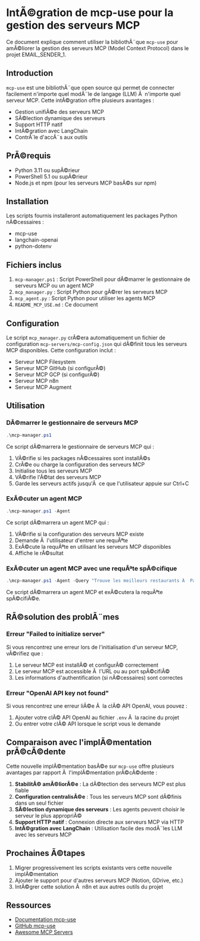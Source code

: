 ﻿# IntÃ©gration de mcp-use pour la gestion des serveurs MCP

Ce document explique comment utiliser la bibliothÃ¨que `mcp-use` pour amÃ©liorer la gestion des serveurs MCP (Model Context Protocol) dans le projet EMAIL_SENDER_1.

## Introduction

`mcp-use` est une bibliothÃ¨que open source qui permet de connecter facilement n'importe quel modÃ¨le de langage (LLM) Ã  n'importe quel serveur MCP. Cette intÃ©gration offre plusieurs avantages :

- Gestion unifiÃ©e des serveurs MCP
- SÃ©lection dynamique des serveurs
- Support HTTP natif
- IntÃ©gration avec LangChain
- ContrÃ´le d'accÃ¨s aux outils

## PrÃ©requis

- Python 3.11 ou supÃ©rieur
- PowerShell 5.1 ou supÃ©rieur
- Node.js et npm (pour les serveurs MCP basÃ©s sur npm)

## Installation

Les scripts fournis installeront automatiquement les packages Python nÃ©cessaires :
- mcp-use
- langchain-openai
- python-dotenv

## Fichiers inclus

1. `mcp-manager.ps1` : Script PowerShell pour dÃ©marrer le gestionnaire de serveurs MCP ou un agent MCP
2. `mcp_manager.py` : Script Python pour gÃ©rer les serveurs MCP
3. `mcp_agent.py` : Script Python pour utiliser les agents MCP
4. `README_MCP_USE.md` : Ce document

## Configuration

Le script `mcp_manager.py` crÃ©era automatiquement un fichier de configuration `mcp-servers/mcp-config.json` qui dÃ©finit tous les serveurs MCP disponibles. Cette configuration inclut :

- Serveur MCP Filesystem
- Serveur MCP GitHub (si configurÃ©)
- Serveur MCP GCP (si configurÃ©)
- Serveur MCP n8n
- Serveur MCP Augment

## Utilisation

### DÃ©marrer le gestionnaire de serveurs MCP

```powershell
.\mcp-manager.ps1
```

Ce script dÃ©marrera le gestionnaire de serveurs MCP qui :
1. VÃ©rifie si les packages nÃ©cessaires sont installÃ©s
2. CrÃ©e ou charge la configuration des serveurs MCP
3. Initialise tous les serveurs MCP
4. VÃ©rifie l'Ã©tat des serveurs MCP
5. Garde les serveurs actifs jusqu'Ã  ce que l'utilisateur appuie sur Ctrl+C

### ExÃ©cuter un agent MCP

```powershell
.\mcp-manager.ps1 -Agent
```

Ce script dÃ©marrera un agent MCP qui :
1. VÃ©rifie si la configuration des serveurs MCP existe
2. Demande Ã  l'utilisateur d'entrer une requÃªte
3. ExÃ©cute la requÃªte en utilisant les serveurs MCP disponibles
4. Affiche le rÃ©sultat

### ExÃ©cuter un agent MCP avec une requÃªte spÃ©cifique

```powershell
.\mcp-manager.ps1 -Agent -Query "Trouve les meilleurs restaurants Ã  Paris"
```

Ce script dÃ©marrera un agent MCP et exÃ©cutera la requÃªte spÃ©cifiÃ©e.

## RÃ©solution des problÃ¨mes

### Erreur "Failed to initialize server"

Si vous rencontrez une erreur lors de l'initialisation d'un serveur MCP, vÃ©rifiez que :
1. Le serveur MCP est installÃ© et configurÃ© correctement
2. Le serveur MCP est accessible Ã  l'URL ou au port spÃ©cifiÃ©
3. Les informations d'authentification (si nÃ©cessaires) sont correctes

### Erreur "OpenAI API key not found"

Si vous rencontrez une erreur liÃ©e Ã  la clÃ© API OpenAI, vous pouvez :
1. Ajouter votre clÃ© API OpenAI au fichier `.env` Ã  la racine du projet
2. Ou entrer votre clÃ© API lorsque le script vous le demande

## Comparaison avec l'implÃ©mentation prÃ©cÃ©dente

Cette nouvelle implÃ©mentation basÃ©e sur `mcp-use` offre plusieurs avantages par rapport Ã  l'implÃ©mentation prÃ©cÃ©dente :

1. **StabilitÃ© amÃ©liorÃ©e** : La dÃ©tection des serveurs MCP est plus fiable
2. **Configuration centralisÃ©e** : Tous les serveurs MCP sont dÃ©finis dans un seul fichier
3. **SÃ©lection dynamique des serveurs** : Les agents peuvent choisir le serveur le plus appropriÃ©
4. **Support HTTP natif** : Connexion directe aux serveurs MCP via HTTP
5. **IntÃ©gration avec LangChain** : Utilisation facile des modÃ¨les LLM avec les serveurs MCP

## Prochaines Ã©tapes

1. Migrer progressivement les scripts existants vers cette nouvelle implÃ©mentation
2. Ajouter le support pour d'autres serveurs MCP (Notion, GDrive, etc.)
3. IntÃ©grer cette solution Ã  n8n et aux autres outils du projet

## Ressources

- [Documentation mcp-use](https://docs.mcp-use.io)
- [GitHub mcp-use](https://github.com/pietrozullo/mcp-use)
- [Awesome MCP Servers](https://github.com/punkpeye/awesome-mcp-servers)


